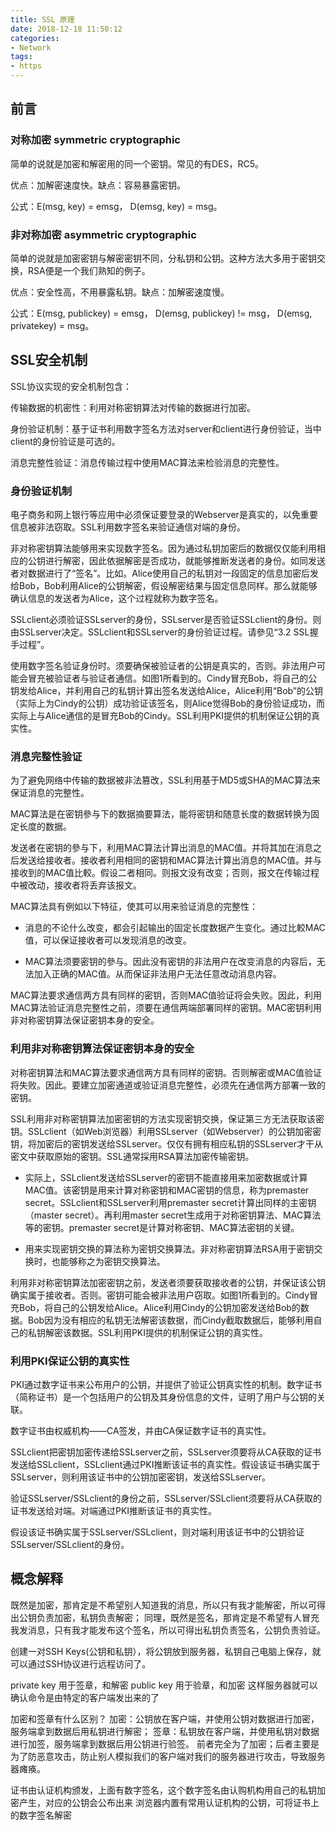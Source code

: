```yaml
---
title: SSL 原理
date: 2018-12-18 11:50:12
categories:
- Network
tags:
- https
---
```


## 前言

### 对称加密 symmetric cryptographic

简单的说就是加密和解密用的同一个密钥。常见的有DES，RC5。

优点：加解密速度快。缺点：容易暴露密钥。

公式：E(msg, key) = emsg， D(emsg, key) = msg。
<!--more-->
### 非对称加密 asymmetric cryptographic

简单的说就是加密密钥与解密密钥不同，分私钥和公钥。这种方法大多用于密钥交换，RSA便是一个我们熟知的例子。

优点：安全性高，不用暴露私钥。缺点：加解密速度慢。

公式：E(msg, publickey) = emsg， D(emsg, publickey) != msg， D(emsg, privatekey) = msg。

## SSL安全机制

SSL协议实现的安全机制包含：

传输数据的机密性：利用对称密钥算法对传输的数据进行加密。

身份验证机制：基于证书利用数字签名方法对server和client进行身份验证，当中client的身份验证是可选的。

消息完整性验证：消息传输过程中使用MAC算法来检验消息的完整性。

### 身份验证机制
电子商务和网上银行等应用中必须保证要登录的Webserver是真实的，以免重要信息被非法窃取。SSL利用数字签名来验证通信对端的身份。

非对称密钥算法能够用来实现数字签名。因为通过私钥加密后的数据仅仅能利用相应的公钥进行解密，因此依据解密是否成功，就能够推断发送者的身份。如同发送者对数据进行了“签名”。比如。Alice使用自己的私钥对一段固定的信息加密后发给Bob，Bob利用Alice的公钥解密，假设解密结果与固定信息同样。那么就能够确认信息的发送者为Alice，这个过程就称为数字签名。

SSLclient必须验证SSLserver的身份，SSLserver是否验证SSLclient的身份。则由SSLserver决定。SSLclient和SSLserver的身份验证过程。请參见“3.2  SSL握手过程”。

使用数字签名验证身份时。须要确保被验证者的公钥是真实的，否则。非法用户可能会冒充被验证者与验证者通信。如图1所看到的。Cindy冒充Bob，将自己的公钥发给Alice，并利用自己的私钥计算出签名发送给Alice，Alice利用“Bob”的公钥（实际上为Cindy的公钥）成功验证该签名，则Alice觉得Bob的身份验证成功，而实际上与Alice通信的是冒充Bob的Cindy。SSL利用PKI提供的机制保证公钥的真实性。

### 消息完整性验证

为了避免网络中传输的数据被非法篡改，SSL利用基于MD5或SHA的MAC算法来保证消息的完整性。

MAC算法是在密钥參与下的数据摘要算法，能将密钥和随意长度的数据转换为固定长度的数据。

发送者在密钥的參与下，利用MAC算法计算出消息的MAC值。并将其加在消息之后发送给接收者。接收者利用相同的密钥和MAC算法计算出消息的MAC值。并与接收到的MAC值比較。假设二者相同。则报文没有改变；否则，报文在传输过程中被改动，接收者将丢弃该报文。

MAC算法具有例如以下特征，使其可以用来验证消息的完整性：

- 消息的不论什么改变，都会引起输出的固定长度数据产生变化。通过比較MAC值，可以保证接收者可以发现消息的改变。

- MAC算法须要密钥的參与。因此没有密钥的非法用户在改变消息的内容后，无法加入正确的MAC值。从而保证非法用户无法任意改动消息内容。

MAC算法要求通信两方具有同样的密钥，否则MAC值验证将会失败。因此，利用MAC算法验证消息完整性之前，须要在通信两端部署同样的密钥。MAC密钥利用非对称密钥算法保证密钥本身的安全。

### 利用非对称密钥算法保证密钥本身的安全

对称密钥算法和MAC算法要求通信两方具有同样的密钥。否则解密或MAC值验证将失败。因此。要建立加密通道或验证消息完整性，必须先在通信两方部署一致的密钥。

SSL利用非对称密钥算法加密密钥的方法实现密钥交换，保证第三方无法获取该密钥。SSLclient（如Web浏览器）利用SSLserver（如Webserver）的公钥加密密钥，将加密后的密钥发送给SSLserver。仅仅有拥有相应私钥的SSLserver才干从密文中获取原始的密钥。SSL通常採用RSA算法加密传输密钥。

- 实际上，SSLclient发送给SSLserver的密钥不能直接用来加密数据或计算MAC值。该密钥是用来计算对称密钥和MAC密钥的信息，称为premaster secret。SSLclient和SSLserver利用premaster secret计算出同样的主密钥（master secret）。再利用master secret生成用于对称密钥算法、MAC算法等的密钥。premaster secret是计算对称密钥、MAC算法密钥的关键。

- 用来实现密钥交换的算法称为密钥交换算法。非对称密钥算法RSA用于密钥交换时，也能够称之为密钥交换算法。

利用非对称密钥算法加密密钥之前，发送者须要获取接收者的公钥，并保证该公钥确实属于接收者。否则。密钥可能会被非法用户窃取。如图1所看到的。Cindy冒充Bob，将自己的公钥发给Alice。Alice利用Cindy的公钥加密发送给Bob的数据。Bob因为没有相应的私钥无法解密该数据，而Cindy截取数据后，能够利用自己的私钥解密该数据。SSL利用PKI提供的机制保证公钥的真实性。

### 利用PKI保证公钥的真实性
PKI通过数字证书来公布用户的公钥，并提供了验证公钥真实性的机制。数字证书（简称证书）是一个包括用户的公钥及其身份信息的文件，证明了用户与公钥的关联。

数字证书由权威机构——CA签发，并由CA保证数字证书的真实性。

SSLclient把密钥加密传递给SSLserver之前，SSLserver须要将从CA获取的证书发送给SSLclient，SSLclient通过PKI推断该证书的真实性。假设该证书确实属于SSLserver，则利用该证书中的公钥加密密钥，发送给SSLserver。

验证SSLserver/SSLclient的身份之前，SSLserver/SSLclient须要将从CA获取的证书发送给对端。对端通过PKI推断该证书的真实性。

假设该证书确实属于SSLserver/SSLclient，则对端利用该证书中的公钥验证SSLserver/SSLclient的身份。

## 概念解释

既然是加密，那肯定是不希望别人知道我的消息，所以只有我才能解密，所以可得出公钥负责加密，私钥负责解密；
同理，既然是签名，那肯定是不希望有人冒充我发消息，只有我才能发布这个签名，所以可得出私钥负责签名，公钥负责验证。

创建一对SSH Keys(公钥和私钥），将公钥放到服务器，私钥自己电脑上保存，就可以通过SSH协议进行远程访问了。

private key 用于签章，和解密
public key 用于验章，和加密
这样服务器就可以确认命令是由特定的客户端发出来的了

加密和签章有什么区别？ 
加密：公钥放在客户端，并使用公钥对数据进行加密，服务端拿到数据后用私钥进行解密； 
签章：私钥放在客户端，并使用私钥对数据进行加签，服务端拿到数据后用公钥进行验签。 
前者完全为了加密；后者主要是为了防恶意攻击，防止别人模拟我们的客户端对我们的服务器进行攻击，导致服务器瘫痪。

证书由认证机构颁发，上面有数字签名，这个数字签名由认购机构用自己的私钥加密产生，对应的公钥会公布出来
浏览器内置有常用认证机构的公钥，可将证书上的数字签名解密